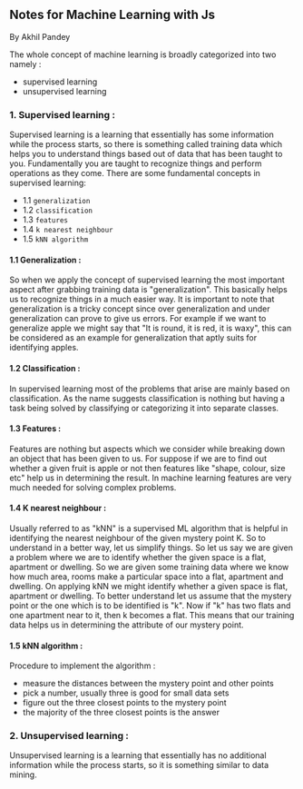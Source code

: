 ## Notes for Machine Learning with Js
By
Akhil Pandey

The whole concept of machine learning is broadly categorized into two
namely :
- supervised learning
- unsupervised learning

### 1. Supervised learning :
Supervised learning is a learning that essentially has some information
while the process starts, so there is something called training data which
helps you to understand things based out of data that has been taught to you.
Fundamentally you are taught to recognize things and perform operations as
they come. There are some fundamental concepts in supervised learning:
- 1.1 `generalization`
- 1.2 `classification`
- 1.3 `features`
- 1.4 `k nearest neighbour`
- 1.5 `kNN algorithm`

#### 1.1 Generalization :
So when we apply the concept of supervised learning the most important
aspect after grabbing training data is "generalization". This basically
helps us to recognize things in a much easier way. It is important to
note that generalization is a tricky concept since over generalization
and under generalization can prove to give us errors. For example if
we want to generalize apple we might say that "It is round, it is red,
it is waxy", this can be considered as an example for generalization
that aptly suits for identifying apples.

#### 1.2 Classification :
In supervised learning most of the problems that arise are mainly based
on classification. As the name suggests classification is nothing but
having a task being solved by classifying or categorizing it into separate
classes.

#### 1.3 Features :
Features are nothing but aspects which we consider while breaking down an
object that has been given to us. For suppose if we are to find out whether
a given fruit is apple or not then features like "shape, colour, size etc"
help us in determining the result. In machine learning features are very
much needed for solving complex problems.

#### 1.4 K nearest neighbour :
Usually referred to as "kNN" is a supervised ML algorithm that is helpful
in identifying the nearest neighbour of the given mystery point K. So to
understand in a better way, let us simplify things. So let us say we are
given a problem where we are to identify whether the given space is a flat,
apartment or dwelling. So we are given some training data where we know
how much area, rooms make a particular space into a flat, apartment and
dwelling. On applying kNN we might identify whether a given space is flat,
apartment or dwelling. To better understand let us assume that the mystery
point or the one which is to be identified is "k". Now if "k" has two flats
and one apartment near to it, then k becomes a flat. This means that our
training data helps us in determining the attribute of our mystery point.

#### 1.5 kNN algorithm :
Procedure to implement the algorithm :
- measure the distances between the mystery point and other points
- pick a number, usually three is good for small data sets
- figure out the three closest points to the mystery point
- the majority of the three closest points is the answer

### 2. Unsupervised learning :
Unsupervised learning is a learning that essentially has no additional
information while the process starts, so it is something similar to data
mining.
